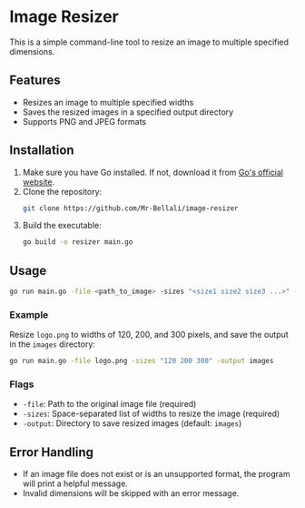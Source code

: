
# Image Resizer

This is a simple command-line tool to resize an image to multiple specified dimensions.

## Features

- Resizes an image to multiple specified widths
- Saves the resized images in a specified output directory
- Supports PNG and JPEG formats

## Installation

1. Make sure you have Go installed. If not, download it from [Go's official website](https://golang.org/).
2. Clone the repository:
   ```bash
   git clone https://github.com/Mr-Bellali/image-resizer
   ```
3. Build the executable:
   ```bash
   go build -o resizer main.go
   ```

## Usage

```bash
go run main.go -file <path_to_image> -sizes "<size1 size2 size3 ...>" -output <output_directory>
```

### Example

Resize `logo.png` to widths of 120, 200, and 300 pixels, and save the output in the `images` directory:

```bash
go run main.go -file logo.png -sizes "120 200 300" -output images
```

### Flags

- `-file`: Path to the original image file (required)
- `-sizes`: Space-separated list of widths to resize the image (required)
- `-output`: Directory to save resized images (default: `images`)

## Error Handling

- If an image file does not exist or is an unsupported format, the program will print a helpful message.
- Invalid dimensions will be skipped with an error message.


